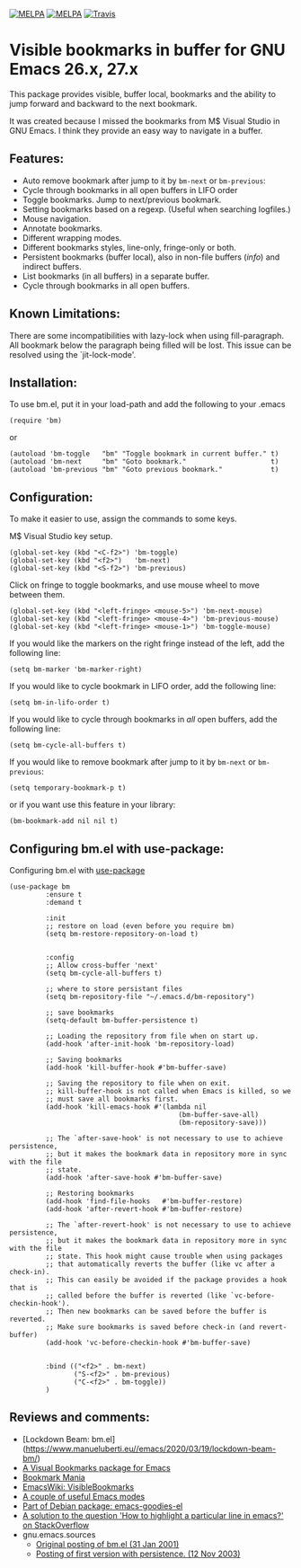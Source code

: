 [![MELPA](http://melpa.org/packages/bm-badge.svg)](http://melpa.org/#/bm)
[![MELPA](http://stable.melpa.org/packages/bm-badge.svg)](http://melpa.org/#/bm)
[![Travis](https://travis-ci.org/joodland/bm.svg?branch=master)](https://travis-ci.org/joodland/bm)

Visible bookmarks in buffer for GNU Emacs 26.x, 27.x
=====================

This package provides visible, buffer local, bookmarks and the ability
to jump forward and backward to the next bookmark.

It was created because I missed the bookmarks from M$ Visual Studio in
GNU Emacs. I think they provide an easy way to navigate in a buffer.


Features:
---------
* Auto remove bookmark after jump to it by `bm-next` or `bm-previous`:
* Cycle through bookmarks in all open buffers in LIFO order
* Toggle bookmarks. Jump to next/previous bookmark.
* Setting bookmarks based on a regexp. (Useful when searching logfiles.)
* Mouse navigation.
* Annotate bookmarks.
* Different wrapping modes.
* Different bookmarks styles, line-only, fringe-only or both.
* Persistent bookmarks (buffer local), also in non-file buffers (*info*) and indirect buffers.
* List bookmarks (in all buffers) in a separate buffer.
* Cycle through bookmarks in all open buffers.


Known Limitations:
------------------

There are some incompatibilities with lazy-lock when using
fill-paragraph. All bookmark below the paragraph being filled will be
lost. This issue can be resolved using the `jit-lock-mode'.


Installation:
-------------

To use bm.el, put it in your load-path and add the following to your .emacs

    (require 'bm)

or

    (autoload 'bm-toggle   "bm" "Toggle bookmark in current buffer." t)
    (autoload 'bm-next     "bm" "Goto bookmark."                     t)
    (autoload 'bm-previous "bm" "Goto previous bookmark."            t)


Configuration:
--------------

To make it easier to use, assign the commands to some keys.

M$ Visual Studio key setup.

    (global-set-key (kbd "<C-f2>") 'bm-toggle)
    (global-set-key (kbd "<f2>")   'bm-next)
    (global-set-key (kbd "<S-f2>") 'bm-previous)

Click on fringe to toggle bookmarks, and use mouse wheel to move between them.

    (global-set-key (kbd "<left-fringe> <mouse-5>") 'bm-next-mouse)
    (global-set-key (kbd "<left-fringe> <mouse-4>") 'bm-previous-mouse)
    (global-set-key (kbd "<left-fringe> <mouse-1>") 'bm-toggle-mouse)

If you would like the markers on the right fringe instead of the left, add the following line:

    (setq bm-marker 'bm-marker-right)

If you would like to cycle bookmark in LIFO order, add the following line:

    (setq bm-in-lifo-order t)

If you would like to cycle through bookmarks in *all* open buffers, add the following line:

    (setq bm-cycle-all-buffers t)

If you would like to remove bookmark after jump to it by `bm-next` or `bm-previous`:

    (setq temporary-bookmark-p t)

or if you want use this feature in your library:

    (bm-bookmark-add nil nil t)


Configuring bm.el with use-package:
---------------------------------
Configuring bm.el with [use-package](https://github.com/jwiegley/use-package)

    (use-package bm
             :ensure t
             :demand t

             :init
             ;; restore on load (even before you require bm)
             (setq bm-restore-repository-on-load t)


             :config
             ;; Allow cross-buffer 'next'
             (setq bm-cycle-all-buffers t)

             ;; where to store persistant files
             (setq bm-repository-file "~/.emacs.d/bm-repository")

             ;; save bookmarks
             (setq-default bm-buffer-persistence t)

             ;; Loading the repository from file when on start up.
             (add-hook 'after-init-hook 'bm-repository-load)

             ;; Saving bookmarks
             (add-hook 'kill-buffer-hook #'bm-buffer-save)

             ;; Saving the repository to file when on exit.
             ;; kill-buffer-hook is not called when Emacs is killed, so we
             ;; must save all bookmarks first.
             (add-hook 'kill-emacs-hook #'(lambda nil
                                              (bm-buffer-save-all)
                                              (bm-repository-save)))

             ;; The `after-save-hook' is not necessary to use to achieve persistence,
             ;; but it makes the bookmark data in repository more in sync with the file
             ;; state.
             (add-hook 'after-save-hook #'bm-buffer-save)

             ;; Restoring bookmarks
             (add-hook 'find-file-hooks   #'bm-buffer-restore)
             (add-hook 'after-revert-hook #'bm-buffer-restore)

             ;; The `after-revert-hook' is not necessary to use to achieve persistence,
             ;; but it makes the bookmark data in repository more in sync with the file
             ;; state. This hook might cause trouble when using packages
             ;; that automatically reverts the buffer (like vc after a check-in).
             ;; This can easily be avoided if the package provides a hook that is
             ;; called before the buffer is reverted (like `vc-before-checkin-hook').
             ;; Then new bookmarks can be saved before the buffer is reverted.
             ;; Make sure bookmarks is saved before check-in (and revert-buffer)
             (add-hook 'vc-before-checkin-hook #'bm-buffer-save)


             :bind (("<f2>" . bm-next)
                    ("S-<f2>" . bm-previous)
                    ("C-<f2>" . bm-toggle))
             )



Reviews and comments:
--------------------

* [Lockdown Beam: bm.el] (https://www.manueluberti.eu//emacs/2020/03/19/lockdown-beam-bm/)
* [A Visual Bookmarks package for Emacs](http://emacsworld.blogspot.com/2008/09/visual-bookmarks-package-for-emacs.html)
* [Bookmark Mania](http://www.emacsblog.org/2007/03/22/bookmark-mania/)
* [EmacsWiki: VisibleBookmarks](http://www.emacswiki.org/cgi-bin/wiki/VisibleBookmarks)
* [A couple of useful Emacs modes](http://codeblog.bsdninjas.co.uk/index.php?/archives/136-A-couple-of-useful-Emacs-modes.html)
* [Part of Debian package: emacs-goodies-el](http://packages.debian.org/unstable/editors/emacs-goodies-el)
* [A solution to the question 'How to highlight a particular line in emacs?' on StackOverflow](http://stackoverflow.com/questions/14454219/how-to-highlight-a-particular-line-in-emacs)
* gnu.emacs.sources
    * [Original posting of bm.el (31 Jan 2001)](http://groups.google.com/group/gnu.emacs.sources/browse_thread/thread/2ccc0ece443a81b6/d4b97c612190d0d6?fwc=1)
    * [Posting of first version with persistence. (12 Nov 2003)](http://groups.google.com/group/gnu.emacs.sources/browse_thread/thread/8f0ec0f1eff89764/cd24c441f9bc6bef?lnk=gst#cd24c441f9bc6bef)
